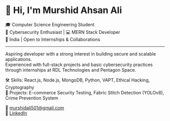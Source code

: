 # 👋 Hi, I'm Murshid Ahsan Ali

🎓 Computer Science Engineering Student  
🔐 Cybersecurity Enthusiast | 💻 MERN Stack Developer  
📍 India | Open to Internships & Collaborations

---

Aspiring developer with a strong interest in building secure and scalable applications.  
Experienced with full-stack projects and basic cybersecurity practices through internships at RDL Technologies and Pentagon Space.

🛠 Skills: React.js, Node.js, MongoDB, Python, VAPT, Ethical Hacking, Cryptography  
📂 Projects: E-commerce Security Testing, Fabric Stitch Detection (YOLOv8), Crime Prevention System  

📧 murshidali501@gmail.com  
🔗 [LinkedIn](https://linkedin.com/in/your-link)  
